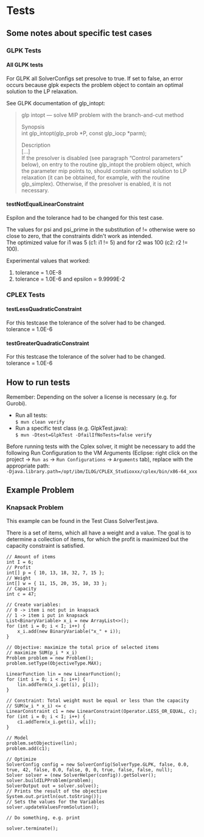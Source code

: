 # Tests

## Some notes about specific test cases

### GLPK Tests

#### All GLPK tests
For GLPK all SolverConfigs set presolve to true. 
If set to false, an error occurs because glpk expects the problem object to contain an optimal solution to the LP relaxation.

See GLPK documentation of glp_intopt:

> glp intopt — solve MIP problem with the branch-and-cut method
> 
> Synopsis  
> int glp_intopt(glp_prob *P, const glp_iocp *parm);
> 
> Description  
> [...]  
> If the presolver is disabled (see paragraph “Control parameters” below), on entry to the routine
> glp_intopt the problem object, which the parameter mip points to, should contain optimal solution
> to LP relaxation (it can be obtained, for example, with the routine glp_simplex). Otherwise, if
> the presolver is enabled, it is not necessary.

#### testNotEqualLinearConstraint

Espilon and the tolerance had to be changed for this test case.  

The values for psi and psi_prime in the substitution of != otherwise were so close to zero, that the constraints didn't work as intended.  
The optimized value for i1 was 5 (c1: i1 != 5) and for r2 was 100 (c2: r2 != 100).  

Experimental values that worked:
1. tolerance = 1.0E-8  
2. tolerance = 1.0E-6 and epsilon = 9.9999E-2

### CPLEX Tests

#### testLessQuadraticConstraint
For this testcase the tolerance of the solver had to be changed.  
tolerance = 1.0E-6

#### testGreaterQuadraticConstraint
For this testcase the tolerance of the solver had to be changed.  
tolerance = 1.0E-6

## How to run tests
Remember: Depending on the solver a license is necessary (e.g. for Gurobi).

- Run all tests:  
  `$ mvn clean verify`
- Run a specific test class (e.g. GlpkTest.java):  
  `$ mvn -Dtest=GlpkTest -DfailIfNoTests=false verify`

Before running tests with the Cplex solver, it might be necessary to add the following Run Configuration to the VM Arguments (Eclipse: right click on the project -> `Run as` -> `Run Configurations` -> `Arguments` tab), replace with the appropriate path:  
`-Djava.library.path=/opt/ibm/ILOG/CPLEX_Studioxxx/cplex/bin/x86-64_xxx`

## Example Problem
### Knapsack Problem
This example can be found in the Test Class SolverTest.java.

There is a set of items, which all have a weight and a value.
The goal is to determine a collection of items, for which the profit is maximized but the capacity constraint is satisfied.

```
// Amount of items
int I = 6;
// Profit
int[] p = { 10, 13, 18, 32, 7, 15 };
// Weight
int[] w = { 11, 15, 20, 35, 10, 33 };
// Capacity
int c = 47;

// Create variables:
// 0 -> item i not put in knapsack
// 1 -> item i put in knapsack
List<BinaryVariable> x_i = new ArrayList<>();
for (int i = 0; i < I; i++) {
	x_i.add(new BinaryVariable("x_" + i));
}

// Objective: maximize the total price of selected items
// maximize SUM(p_i * x_i)
Problem problem = new Problem();
problem.setType(ObjectiveType.MAX);

LinearFunction lin = new LinearFunction();
for (int i = 0; i < I; i++) {
	lin.addTerm(x_i.get(i), p[i]);
}

// Constraint: Total weight must be equal or less than the capacity
// SUM(w_i * x_i) <= c
LinearConstraint c1 = new LinearConstraint(Operator.LESS_OR_EQUAL, c);
for (int i = 0; i < I; i++) {
	c1.addTerm(x_i.get(i), w[i]);
}

// Model
problem.setObjective(lin);
problem.add(c1);

// Optimize
SolverConfig config = new SolverConfig(SolverType.GLPK, false, 0.0, true, 42, false, 0.0, false, 0, 0, true, false, false, null);
Solver solver = (new SolverHelper(config)).getSolver();
solver.buildILPProblem(problem);
SolverOutput out = solver.solve();
// Prints the result of the objective
System.out.println(out.toString());
// Sets the values for the Variables
solver.updateValuesFromSolution();

// Do something, e.g. print

solver.terminate();
```
